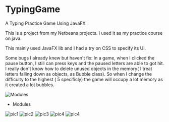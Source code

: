 # TypingGame
A Typing Practice Game Using JavaFX

This is a project from my Netbeans projects.
I used it as my practice course on java.

This mainly used JavaFX lib and I had a try on CSS to specify its UI.

Some bugs I already knew but haven't fix:
     In a game, when I clicked the pause button, I still can press keys and the paused letters are able to got hit.
     I really don't know how to delete unused objects in the memory( I treat letters falling down as objects, as Bubble class). So when I change the difficulty to the highest ( 5 specificly) the game will occupy a lot memory as it created a lot bubbles.


![Modules](./readme_res/er.jpg)

- Modules

![pic1](./readme_res/show1.jpg)
![pic2](./readme_res/show2.jpg)
![pic3](./readme_res/show3.jpg)
![pic4](./readme_res/show4.jpg)
![pic4](./readme_res/show5.jpg)